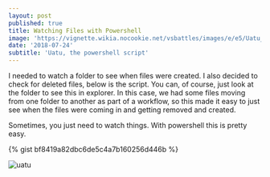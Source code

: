 ```yaml
---
layout: post
published: true
title: Watching Files with Powershell
image: 'https://vignette.wikia.nocookie.net/vsbattles/images/e/e5/Uatu_the_Watcher.png'
date: '2018-07-24'
subtitle: 'Uatu, the powershell script'
---
```

I needed to watch a folder to see when files were created. I also decided to check for deleted files, below is the script. You can, of course, just look at the folder to see this in explorer. In this case, we had some files moving from one folder to another as part of a workflow, so this made it easy to just see when the files were coming in and getting removed and created.

Sometimes, you just need to watch things. With powershell this is pretty easy.

{% gist bf8419a82dbc6de5c4a7b160256d446b %}

![uatu](https://www.cheatsheet.com/wp-content/uploads/2016/09/The-Watcher-Marvel-Comics.jpg)
